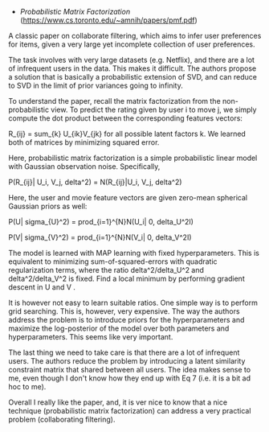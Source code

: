 - *Probabilistic Matrix Factorization* (https://www.cs.toronto.edu/~amnih/papers/pmf.pdf)


A classic paper on collaborate filtering, which aims to infer user preferences for items, 
given a very large yet incomplete collection of user preferences.

The task involves with very large datasets (e.g. Netflix), and there are a lot of infrequent users in the data.
This makes it difficult. The authors propose a solution that is basically a probabilistic extension of SVD, and
can reduce to SVD in the limit of prior variances going to infinity.

To understand the paper, recall the matrix factorization from the non-probabilistic view. To predict the rating given by user
i to move j, we simply compute the dot product between the corresponding features vectors:

R_{ij} = sum_{k} U_{ik}V_{jk}
for all possible latent factors k. We learned both of matrices by minimizing squared error.

Here, probabilistic matrix factorization is a simple probabilistic linear model with Gaussian observation noise. Specifically,

P(R_{ij}| U_i, V_j, delta^2) = N(R_{ij}|U_i, V_j, delta^2)

Here, the user and movie feature vectors are given zero-mean spherical Gaussian priors as well:

P(U| sigma_{U}^2) = prod_{i=1}^{N}N(U_i| 0, delta_U^2I)

P(V| sigma_{V}^2) = prod_{i=1}^{N}N(V_i| 0, delta_V^2I)

The model is learned with MAP learning with fixed hyperparameters. This is equivalent to minimizing sum-of-squared-errors with
quadratic regularization terms, where the ratio delta^2/delta_U^2 and delta^2/delta_V^2 is fixed. Find a local minimum by performing gradient descent in
U and V .

It is however not easy to learn suitable ratios. One simple way is to perform grid searching. This is, however, very expensive.
The way the authors address the problem is to introduce priors for the hyperparameters and maximize the log-posterior of the
model over both parameters and hyperparameters. This seems like very important.

The last thing we need to take care is that there are a lot of infrequent users. The authors reduce the problem
by introducing a latent similarity constraint matrix that shared between all users. The idea makes sense to me, even though I don't know
how they end up with Eq 7 (i.e. it is a bit ad hoc to me).

Overall I really like the paper, and, it is ver nice to know that a nice technique (probabilistic matrix factorization) can address
a very practical problem (collaborating filtering).
